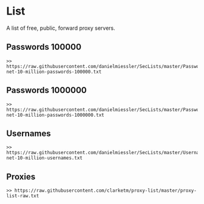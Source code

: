 # List
A list of free, public, forward proxy servers.


## Passwords 100000
```
>> https://raw.githubusercontent.com/danielmiessler/SecLists/master/Passwords/xato-net-10-million-passwords-100000.txt
```

## Passwords 1000000
```
>> https://raw.githubusercontent.com/danielmiessler/SecLists/master/Passwords/xato-net-10-million-passwords-1000000.txt
```

## Usernames
```
>> https://raw.githubusercontent.com/danielmiessler/SecLists/master/Usernames/xato-net-10-million-usernames.txt
```

## Proxies
```
>> https://raw.githubusercontent.com/clarketm/proxy-list/master/proxy-list-raw.txt
```
